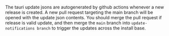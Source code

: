 The tauri update jsons are autogenerated by github actions whenever a new release is created.
A new pull request targeting the main branch will be opened with the update json contents.
You should merge the pull request if release is valid update, and then merge the `main` branch into
`update-notifications branch` to trigger the updates across the install base.